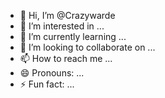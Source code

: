 - 👋 Hi, I’m @Crazywarde
- 👀 I’m interested in ...
- 🌱 I’m currently learning ...
- 💞️ I’m looking to collaborate on ...
- 📫 How to reach me ...
- 😄 Pronouns: ...
- ⚡ Fun fact: ...

<!---
Crazywarde/Crazywarde is a ✨ special ✨ repository because its `README.md` (this file) appears on your GitHub profile.
You can click the Preview link to take a look at your changes.
--->
